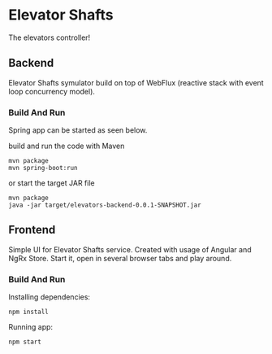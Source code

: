 # Elevator Shafts

The elevators controller!

## Backend

Elevator Shafts symulator build on top of WebFlux (reactive stack with event loop concurrency model).

### Build And Run

Spring app can be started as seen below.

build and run the code with Maven

    mvn package
    mvn spring-boot:run

or start the target JAR file 

    mvn package
    java -jar target/elevators-backend-0.0.1-SNAPSHOT.jar

## Frontend

Simple UI for Elevator Shafts service. Created with usage of Angular and NgRx Store. Start it, open in several browser tabs and play around.

### Build And Run

Installing dependencies:

    npm install

Running app:

    npm start
